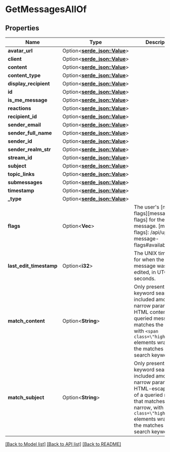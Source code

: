 # GetMessagesAllOf

## Properties

Name | Type | Description | Notes
------------ | ------------- | ------------- | -------------
**avatar_url** | Option<[**serde_json::Value**](.md)> |  | [optional]
**client** | Option<[**serde_json::Value**](.md)> |  | [optional]
**content** | Option<[**serde_json::Value**](.md)> |  | [optional]
**content_type** | Option<[**serde_json::Value**](.md)> |  | [optional]
**display_recipient** | Option<[**serde_json::Value**](.md)> |  | [optional]
**id** | Option<[**serde_json::Value**](.md)> |  | [optional]
**is_me_message** | Option<[**serde_json::Value**](.md)> |  | [optional]
**reactions** | Option<[**serde_json::Value**](.md)> |  | [optional]
**recipient_id** | Option<[**serde_json::Value**](.md)> |  | [optional]
**sender_email** | Option<[**serde_json::Value**](.md)> |  | [optional]
**sender_full_name** | Option<[**serde_json::Value**](.md)> |  | [optional]
**sender_id** | Option<[**serde_json::Value**](.md)> |  | [optional]
**sender_realm_str** | Option<[**serde_json::Value**](.md)> |  | [optional]
**stream_id** | Option<[**serde_json::Value**](.md)> |  | [optional]
**subject** | Option<[**serde_json::Value**](.md)> |  | [optional]
**topic_links** | Option<[**serde_json::Value**](.md)> |  | [optional]
**submessages** | Option<[**serde_json::Value**](.md)> |  | [optional]
**timestamp** | Option<[**serde_json::Value**](.md)> |  | [optional]
**_type** | Option<[**serde_json::Value**](.md)> |  | [optional]
**flags** | Option<**Vec<String>**> | The user's [message flags][message-flags] for the message.  [message-flags]: /api/update-message-flags#available-flags  | [optional]
**last_edit_timestamp** | Option<**i32**> | The UNIX timestamp for when the message was last edited, in UTC seconds.  | [optional]
**match_content** | Option<**String**> | Only present if keyword search was included among the narrow parameters. HTML content of a queried message that matches the narrow, with `<span class=\"highlight\">` elements wrapping the matches for the search keywords.  | [optional]
**match_subject** | Option<**String**> | Only present if keyword search was included among the narrow parameters. HTML-escaped topic of a queried message that matches the narrow, with `<span class=\"highlight\">` elements wrapping the matches for the search keywords.  | [optional]

[[Back to Model list]](../README.md#documentation-for-models) [[Back to API list]](../README.md#documentation-for-api-endpoints) [[Back to README]](../README.md)


